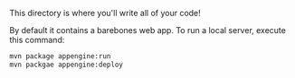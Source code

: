 This directory is where you'll write all of your code!

By default it contains a barebones web app. To run a local server, execute this
command:

```bash
mvn package appengine:run
mvn packgae appengine:deploy
```
